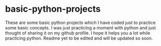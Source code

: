 # basic-python-projects
These are some basic python projects which I have coded just to practice some basic concepts.
I was just practicing a moment with python and just thought of sharing it on my github profile. I hope it helps you a lot while practicing python.
Readme yet to be edited and will be updated so soon.
